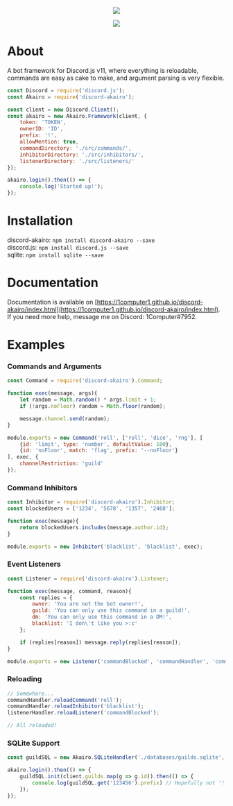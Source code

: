<p align="center">
    <a href=https://github.com/1Computer1/discord-akairo>
        <img src=https://u.nya.is/fweoqf.png/>
    </a>
</p>  

<p align="center">
    <a href=https://nodei.co/npm/discord-akairo>
        <img src=https://nodei.co/npm/discord-akairo.png/>
    </a>
</p>  

# About
A bot framework for Discord.js v11, where everything is reloadable, commands are easy as cake to make, and argument parsing is very flexible.  

```js
const Discord = require('discord.js');
const Akairo = require('discord-akairo');

const client = new Discord.Client();
const akairo = new Akairo.Framework(client, {
    token: 'TOKEN', 
    ownerID: 'ID', 
    prefix: '!', 
    allowMention: true, 
    commandDirectory: './src/commands/', 
    inhibitorDirectory: './src/inhibitors/',
    listenerDirectory: './src/listeners/'
});

akairo.login().then(() => {
    console.log('Started up!');
});
```

# Installation
discord-akairo: `npm install discord-akairo --save`  
discord.js: `npm install discord.js --save`  
sqlite: `npm install sqlite --save`  

# Documentation
Documentation is available on [https://1computer1.github.io/discord-akairo/index.html](https://1computer1.github.io/discord-akairo/index.html).  
If you need more help, message me on Discord: 1Computer#7952.  

# Examples
### Commands and Arguments
```js
const Command = require('discord-akairo').Command;

function exec(message, args){
    let random = Math.random() * args.limit + 1;
    if (!args.noFloor) random = Math.floor(random);

    message.channel.send(random);
}

module.exports = new Command('roll', ['roll', 'dice', 'rng'], [
    {id: 'limit', type: 'number', defaultValue: 100},
    {id: 'noFloor', match: 'flag', prefix: '--noFloor'}
], exec, {
    channelRestriction: 'guild'
});
```

### Command Inhibitors
```js
const Inhibitor = require('discord-akairo').Inhibitor;
const blockedUsers = ['1234', '5678', '1357', '2468'];

function exec(message){
    return blockedUsers.includes(message.author.id);
}

module.exports = new Inhibitor('blacklist', 'blacklist', exec);
```

### Event Listeners
```js
const Listener = require('discord-akairo').Listener;

function exec(message, command, reason){
    const replies = {
        owner: 'You are not the bot owner!',
        guild: 'You can only use this command in a guild!',
        dm: 'You can only use this command in a DM!',
        blacklist: 'I don\'t like you >:c'
    };

    if (replies[reason]) message.reply(replies[reason]);
}

module.exports = new Listener('commandBlocked', 'commandHandler', 'commandBlocked', 'on', exec);
```

### Reloading
```js
// Somewhere...
commandHandler.reloadCommand('roll');
commandHandler.reloadInhibitor('blacklist');
listenerHandler.reloadListener('commandBlocked');

// All reloaded!
```

### SQLite Support
```js
const guildSQL = new Akairo.SQLiteHandler('./databases/guilds.sqlite', 'guildConfigs', require('./databases/guildDefault.json'));

akairo.login().then(() => {
    guildSQL.init(client.guilds.map(g => g.id)).then(() => {
        console.log(guildSQL.get('123456').prefix) // Hopefully not '!'
    });
});
```